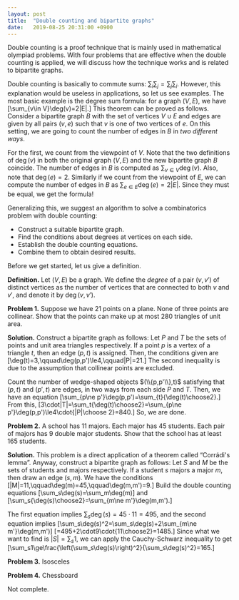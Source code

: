 ```yaml
---
layout: post
title:  "Double counting and bipartite graphs"
date:   2019-08-25 20:31:00 +0900
---
```


Double counting is a proof technique that is mainly used in mathematical olympiad problems.
With four problems that are effective when the double counting is applied, we will discuss how the technique works and is related to bipartite graphs.

<!-- more -->

Double counting is basically to commute sums: $\sum_i\sum_j=\sum_j\sum_i$.
However, this explanation would be useless in applications, so let us see examples.
The most basic example is the degree sum formula: for a graph $(V,E)$, we have
\[\sum_{v\in V}\deg(v)=2|E|.\]
This theorem can be proved as follows.
Consider a bipartite graph $B$ with the set of vertices $V\cup E$ and edges are given by all pairs $(v,e)$ such that $v$ is one of two vertices of $e$.
On this setting, we are going to count the number of edges in $B$ in <i>two different ways</i>.

For the first, we count from the viewpoint of $V$.
Note that the two definitions of $\deg(v)$ in both the original graph $(V,E)$ and the new bipartite graph $B$ coincide.
The number of edges in $B$ is computed as $\sum_{v\in V}\deg(v)$.
Also, note that $\deg(e)=2$.
Similarly if we count from the viewpoint of $E$, we can compute the number of edges in $B$ as $\sum_{e\in E}\deg(e)=2|E|$.
Since they must be equal, we get the formula!

Generalizing this, we suggest an algorithm to solve a combinatorics problem with double counting:
- Construct a suitable bipartite graph.
- Find the conditions about degrees at vertices on each side.
- Establish the double counting equations.
- Combine them to obtain desired results.

Before we get started, let us give a definition.

<b>Definition.</b>
Let $(V,E)$ be a graph.
We define the <i>degree</i> of a pair $(v,v')$ of distinct vertices as the number of vertices that are connected to both $v$ and $v'$, and denote it by $\deg(v,v')$.

<b>Problem 1.</b>
Suppose we have 21 points on a plane.
None of three points are collinear.
Show that the points can make up at most 280 triangles of unit area.

<b>Solution.</b>
Construct a bipartite graph as follows:
Let $P$ and $T$ be the sets of points and unit area triangles respectively.
If a point $p$ is a vertex of a triangle $t$, then an edge $(p,t)$ is assigned.
Then, the conditions given are
\[\deg(t)=3,\qquad\deg(p,p')\le4,\qquad|P|=21.\]
The second inequality is due to the assumption that collinear points are excluded.

Count the number of wedge-shaped objects $(\\{p,p'\\},t)$ satisfying that $(p,t)$ and $(p',t)$ are edges, in two ways from each side $P$ and $T$.
Then, we have an equation
\[\sum_{p\ne p'}\deg(p,p')=\sum_{t}{\deg(t)\choose2}.\]
From this,
\[3\cdot|T|=\sum_t{\deg(t)\choose2}=\sum_{p\ne p'}\deg(p,p')\le4\cdot{|P|\choose 2}=840.\]
So, we are done.

<b>Problem 2.</b>
A school has 11 majors.
Each major has 45 students.
Each pair of majors has 9 double major students.
Show that the school has at least 165 students.

<b>Solution.</b>
This problem is a direct application of a theorem called &ldquo;Corr&aacute;di's lemma&rdquo;.
Anyway, construct a bipartite graph as follows:
Let $S$ and $M$ be the sets of students and majors respectively.
If a student $s$ majors a major $m$, then draw an edge $(s,m)$.
We have the conditions
\[|M|=11,\qquad\deg(m)=45,\qquad\deg(m,m')=9.\]
Build the double counting equations
\[\sum_s\deg(s)=\sum_m\deg(m)\]
and
\[\sum_s{\deg(s)\choose2}=\sum_{m\ne m'}\deg(m,m').\]

The first equation implies $\sum_s\deg(s)=45\cdot11=495$, and the second equation implies
\[\sum_s\deg(s)^2=\sum_s\deg(s)+2\sum_{m\ne m'}\deg(m,m')\]
\[=495+2\cdot9\cdot{11\choose2}=1485.\]
Since what we want to find is $|S|=\sum_s1$, we can apply the Cauchy-Schwarz inequality to get
\[\sum_s1\ge\frac{\left(\sum_s\deg(s)\right)^2}{\sum_s\deg(s)^2}=165.\]


<b>Problem 3.</b>
Isosceles

<b>Problem 4.</b>
Chessboard

Not complete.